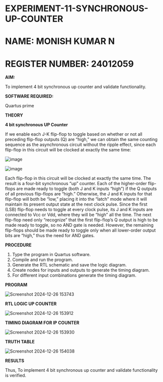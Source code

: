 # EXPERIMENT-11-SYNCHRONOUS-UP-COUNTER

# NAME: MONISH KUMAR N

# REGISTER NUMBER: 24012059

**AIM:**

To implement 4 bit synchronous up counter and validate functionality.

**SOFTWARE REQUIRED:**

Quartus prime

**THEORY**

**4 bit synchronous UP Counter**

If we enable each J-K flip-flop to toggle based on whether or not all preceding flip-flop outputs (Q) are “high,” we can obtain the same counting sequence as the asynchronous circuit without the ripple effect, since each flip-flop in this circuit will be clocked at exactly the same time:

![image](https://github.com/naavaneetha/SYNCHRONOUS-UP-COUNTER/assets/154305477/d5db3fa0-e413-404c-b80e-b2f39d82e7e8)


![image](https://github.com/naavaneetha/SYNCHRONOUS-UP-COUNTER/assets/154305477/52cb61eb-d04b-442d-810c-31185a68410b)

Each flip-flop in this circuit will be clocked at exactly the same time.
The result is a four-bit synchronous “up” counter. Each of the higher-order flip-flops are made ready to toggle (both J and K inputs “high”) if the Q outputs of all previous flip-flops are “high.”
Otherwise, the J and K inputs for that flip-flop will both be “low,” placing it into the “latch” mode where it will maintain its present output state at the next clock pulse.
Since the first (LSB) flip-flop needs to toggle at every clock pulse, its J and K inputs are connected to Vcc or Vdd, where they will be “high” all the time.
The next flip-flop need only “recognize” that the first flip-flop’s Q output is high to be made ready to toggle, so no AND gate is needed.
However, the remaining flip-flops should be made ready to toggle only when all lower-order output bits are “high,” thus the need for AND gates.

**PROCEDURE**

 1. Type the program in Quartus software.
 2. Compile and run the program.
 3. Generate the RTL schematic and save the logic diagram.
 4. Create nodes for inputs and outputs to generate the timing diagram.
 5. For different input combinations generate the timing diagram.

**PROGRAM**


![Screenshot 2024-12-26 153743](https://github.com/user-attachments/assets/0083bea4-7540-4eff-aab8-2bd285407dca)


**RTL LOGIC UP COUNTER**


![Screenshot 2024-12-26 153912](https://github.com/user-attachments/assets/a326890a-27fd-4c68-8b91-d4c8e69dcef1)


**TIMING DIAGRAM FOR IP COUNTER**


![Screenshot 2024-12-26 153930](https://github.com/user-attachments/assets/5fbf38ef-00bb-42a6-b4f5-d58ced0cc803)


**TRUTH TABLE**


![Screenshot 2024-12-26 154038](https://github.com/user-attachments/assets/60fd895b-79cc-430e-8f4e-007965d18eb3)


**RESULTS**

Thus, To implement 4 bit synchronous up counter and validate 
functionality is verified.
